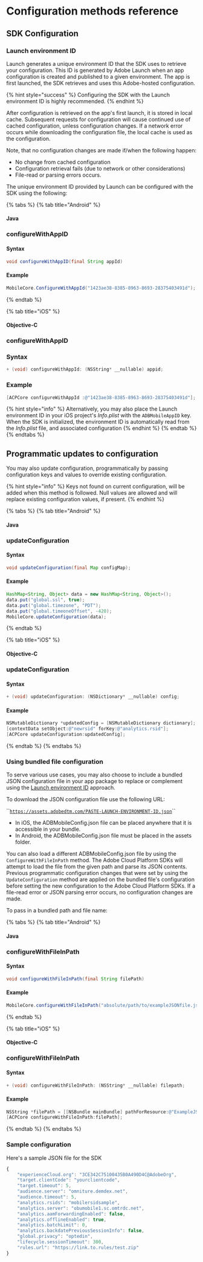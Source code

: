 # Configuration methods reference

## SDK Configuration

### Launch environment ID

Launch generates a unique environment ID that the SDK uses to retrieve your configuration. This ID is generated by Adobe Launch when an app configuration is created and published to a given environment. The app is first launched, the SDK retrieves and uses this Adobe-hosted configuration.

{% hint style="success" %}
Configuring the SDK with the Launch environment ID is highly recommended.
{% endhint %}

After configuration is retrieved on the app's first launch, it is stored in local cache. Subsequent requests for configuration will cause continued use of cached configuration, unless configuration changes. If a network error occurs while downloading the configuration file, the local cache is used as the configuration.

Note, that no configuration changes are made if/when the following happen:

* No change from cached configuration
* Configuration retrieval fails \(due to network or other considerations\)
* File-read or parsing errors occurs.

The unique environment ID provided by Launch can be configured with the SDK using the following:

{% tabs %}
{% tab title="Android" %}
#### Java

### configureWithAppID <a id="configurewithappid"></a>

#### Syntax <a id="syntax-2"></a>

```java
void configureWithAppID(final String appId)
```

#### Example <a id="example-2"></a>

```java
MobileCore.ConfigureWithAppId("1423ae38-8385-8963-8693-28375403491d");
```
{% endtab %}

{% tab title="iOS" %}
#### Objective-C

### configureWithAppID <a id="syntax-1"></a>

### Syntax <a id="syntax-1"></a>

```objectivec
+ (void) configureWithAppId: (NSString* __nullable) appid;
```

### Example <a id="example-1"></a>

```objectivec
[ACPCore configureWithAppId :@"1423ae38-8385-8963-8693-28375403491d"];
```

{% hint style="info" %}
Alternatively, you may also place the Launch environment ID in your iOS project's _Info.plist_ with the `ADBMobileAppID` key. When the SDK is initialized, the environment ID is automatically read from the _Info.plist_ file, and associated configuration
{% endhint %}
{% endtab %}
{% endtabs %}

## Programmatic updates to configuration

You may also update configuration, programmatically by passing configuration keys and values to override existing configuration. 

{% hint style="info" %}
Keys not found on current configuration, will be added when this method is followed. Null values are allowed and will replace existing configuration values, if present.
{% endhint %}

{% tabs %}
{% tab title="Android" %}
#### Java

### updateConfiguration

#### Syntax <a id="syntax-3"></a>

```java
void updateConfiguration(final Map configMap);
```

#### Example <a id="example-3"></a>

```java
HashMap<String, Object> data = new HashMap<String, Object>();
data.put("global.ssl", true);
data.put("global.timezone", "PDT");
data.put("global.timeoneOffset", -420);
MobileCore.updateConfiguration(data);
```
{% endtab %}

{% tab title="iOS" %}
#### Objective-C

### updateConfiguration

#### Syntax

```objectivec
+ (void) updateConfiguration: (NSDictionary* __nullable) config;
```

#### Example

```objectivec
NSMutableDictionary *updatedConfig = [NSMutableDictionary dictionary]; 
[contextData setObject:@"newrsid" forKey:@"analytics.rsid"]; 
[ACPCore updateConfiguration:updatedConfig];
```
{% endtab %}
{% endtabs %}

### Using bundled file configuration

To serve various use cases, you may also choose to include a bundled JSON configuration file in your app package to replace or complement using the [Launch environment ID](./#launch-environment-id) approach.

To download the JSON configuration file use the following URL:

\`\`[`https://assets.adobedtm.com/PASTE-LAUNCH-ENVIRONMENT-ID.json`](https://assets.adobedtm.com/launch-EN58bc2c40c3b14d688b768fe79a623519-development.json)\`\`

* In iOS, the ADBMobileConfig.json file can be placed anywhere that it is accessible in your bundle.
* In Android, the ADBMobileConfig.json file must be placed in the assets folder.

You can also load a different ADBMobileConfig.json file by using the `ConfigureWithFileInPath` method. The Adobe Cloud Platform SDKs will attempt to load the file from the given path and parse its JSON contents. Previous programmatic configuration changes that were set by using the `UpdateConfiguration` method are applied on the bundled file's configuration before setting the new configuration to the Adobe Cloud Platform SDKs. If a file-read error or JSON parsing error occurs, no configuration changes are made.

To pass in a bundled path and file name:

{% tabs %}
{% tab title="Android" %}
#### Java

### configureWithFileInPath <a id="configurewithfileinpath"></a>

#### Syntax <a id="syntax-1"></a>

```java
void configureWithFileInPath(final String filePath)
```

#### Example <a id="example-1"></a>

```java
MobileCore.configureWithFileInPath("absolute/path/to/exampleJSONfile.json");
```
{% endtab %}

{% tab title="iOS" %}
#### Objective-C

### configureWithFileInPath

#### Syntax

```objectivec
+ (void) configureWithFileInPath: (NSString* __nullable) filepath;
```

#### Example

```objectivec
NSString *filePath = [[NSBundle mainBundle] pathForResource:@"ExampleJSONFile"ofType:@"json"]; 
[ACPCore configureWithFileInPath:filePath];
```
{% endtab %}
{% endtabs %}

### Sample configuration

Here's a sample JSON file for the SDK

```javascript
{ 
    "experienceCloud.org": "3CE342C75100435B0A490D4C@AdobeOrg",  
    "target.clientCode": "yourclientcode",  
    "target.timeout": 5,  
    "audience.server": "omniture.demdex.net",  
    "audience.timeout": 5,  
    "analytics.rsids": "mobilersidsample",  
    "analytics.server": "obumobile1.sc.omtrdc.net",  
    "analytics.aamForwardingEnabled": false,  
    "analytics.offlineEnabled": true,  
    "analytics.batchLimit": 0,  
    "analytics.backdatePreviousSessionInfo": false,
    "global.privacy": "optedin",  
    "lifecycle.sessionTimeout": 300,  
    "rules.url": "https://link.to.rules/test.zip"
}
```

